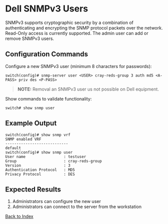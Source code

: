 # Dell SNMPv3 Users 

SNMPv3 supports cryptographic security by a combination of authenticating and encrypting the SNMP protocol packets over the network. Read-Only access is currently supported. The admin user can add or remove SNMPv3 users. 

## Configuration Commands

Configure a new SNMPv3 user (minimum 8 characters for passwords):

```
switch(config)# snmp-server user <USER> cray-reds-group 3 auth md5 <A-PASS> priv des <P-PASS>
```

> **NOTE:** Removal an SNMPv3 user us not possible on Dell equipment.

Show commands to validate functionality: 

```
switch# show snmp user
```

## Example Output 

```
switch(config)# show snmp vrf
SNMP enabled VRF
----------------------------
default
switch(config)# show snmp user
User name                 : testuser
Group                     : cray-reds-group
Version                   : 3 
Authentication Protocol   : MD5 
Privacy Protocol          : DES
```

## Expected Results 

1. Administrators can configure the new user
2. Administrators can connect to the server from the workstation  


[Back to Index](index.md)

